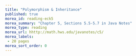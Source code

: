 ```yaml
---
title: "Polymorphism & Inheritance"
published: true
morea_id: reading-eck5
morea_summary: "Chapter 5, Sections 5.5-5.7 in Java Notes"
morea_type: reading
morea_url: hhttp://math.hws.edu/javanotes/c5/
morea_labels:
 - 20 pages
morea_sort_order: 0
---
```

